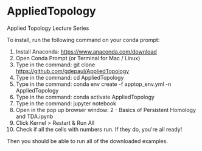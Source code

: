 # AppliedTopology
Applied Topology Lecture Series

To install, run the following command on your conda prompt:

1. Install Anaconda: https://www.anaconda.com/download
2. Open Conda Prompt (or Terminal for Mac / Linux) 
3. Type in the command: git clone https://github.com/gdepaul/AppliedTopology
4. Type in the command: cd AppliedTopology
5. Type in the command: conda env create -f apptop_env.yml -n AppliedTopology
6. Type in the command: conda activate AppliedTopology
7. Type in the command: jupyter notebook
8. Open in the pop up browser window: 2 - Basics of Persistent Homology and TDA.ipynb 
9. Click Kernel > Restart & Run All 
10. Check if all the cells with numbers run. If they do, you're all ready! 

Then you should be able to run all of the downloaded examples.
